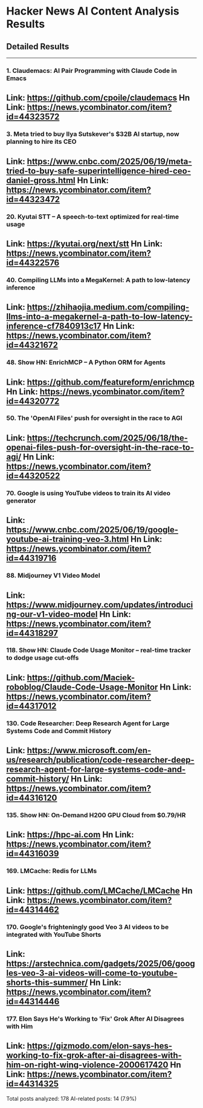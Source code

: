 # Hacker News AI Content Analysis Results

## Detailed Results

------
### 1. Claudemacs: AI Pair Programming with Claude Code in Emacs
Link: https://github.com/cpoile/claudemacs
Hn Link: https://news.ycombinator.com/item?id=44323572
------
### 3. Meta tried to buy Ilya Sutskever's $32B AI startup, now planning to hire its CEO
Link: https://www.cnbc.com/2025/06/19/meta-tried-to-buy-safe-superintelligence-hired-ceo-daniel-gross.html
Hn Link: https://news.ycombinator.com/item?id=44323472
------
### 20. Kyutai STT – A speech-to-text optimized for real-time usage
Link: https://kyutai.org/next/stt
Hn Link: https://news.ycombinator.com/item?id=44322576
------
### 40. Compiling LLMs into a MegaKernel: A path to low-latency inference
Link: https://zhihaojia.medium.com/compiling-llms-into-a-megakernel-a-path-to-low-latency-inference-cf7840913c17
Hn Link: https://news.ycombinator.com/item?id=44321672
------
### 48. Show HN: EnrichMCP – A Python ORM for Agents
Link: https://github.com/featureform/enrichmcp
Hn Link: https://news.ycombinator.com/item?id=44320772
------
### 50. The 'OpenAI Files' push for oversight in the race to AGI
Link: https://techcrunch.com/2025/06/18/the-openai-files-push-for-oversight-in-the-race-to-agi/
Hn Link: https://news.ycombinator.com/item?id=44320522
------
### 70. Google is using YouTube videos to train its AI video generator
Link: https://www.cnbc.com/2025/06/19/google-youtube-ai-training-veo-3.html
Hn Link: https://news.ycombinator.com/item?id=44319716
------
### 88. Midjourney V1 Video Model
Link: https://www.midjourney.com/updates/introducing-our-v1-video-model
Hn Link: https://news.ycombinator.com/item?id=44318297
------
### 118. Show HN: Claude Code Usage Monitor – real-time tracker to dodge usage cut-offs
Link: https://github.com/Maciek-roboblog/Claude-Code-Usage-Monitor
Hn Link: https://news.ycombinator.com/item?id=44317012
------
### 130. Code Researcher: Deep Research Agent for Large Systems Code and Commit History
Link: https://www.microsoft.com/en-us/research/publication/code-researcher-deep-research-agent-for-large-systems-code-and-commit-history/
Hn Link: https://news.ycombinator.com/item?id=44316120
------
### 135. Show HN: On-Demand H200 GPU Cloud from $0.79/HR
Link: https://hpc-ai.com
Hn Link: https://news.ycombinator.com/item?id=44316039
------
### 169. LMCache: Redis for LLMs
Link: https://github.com/LMCache/LMCache
Hn Link: https://news.ycombinator.com/item?id=44314462
------
### 170. Google's frighteningly good Veo 3 AI videos to be integrated with YouTube Shorts
Link: https://arstechnica.com/gadgets/2025/06/googles-veo-3-ai-videos-will-come-to-youtube-shorts-this-summer/
Hn Link: https://news.ycombinator.com/item?id=44314446
------
### 177. Elon Says He's Working to 'Fix' Grok After AI Disagrees with Him
Link: https://gizmodo.com/elon-says-hes-working-to-fix-grok-after-ai-disagrees-with-him-on-right-wing-violence-2000617420
Hn Link: https://news.ycombinator.com/item?id=44314325
------
Total posts analyzed: 178
AI-related posts: 14 (7.9%)

